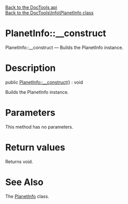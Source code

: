 [Back to the DocTools api](https://github.com/lingtalfi/DocTools/blob/master/doc/api/DocTools.md)<br>
[Back to the DocTools\Info\PlanetInfo class](https://github.com/lingtalfi/DocTools/blob/master/doc/api/DocTools/Info/PlanetInfo.md)


PlanetInfo::__construct
================



PlanetInfo::__construct — Builds the PlanetInfo instance.




Description
================


public [PlanetInfo::__construct](https://github.com/lingtalfi/DocTools/blob/master/doc/api/DocTools/Info/PlanetInfo/__construct.md)() : void




Builds the PlanetInfo instance.




Parameters
================

This method has no parameters.


Return values
================

Returns void.







See Also
================

The [PlanetInfo](https://github.com/lingtalfi/DocTools/blob/master/doc/api/DocTools/Info/PlanetInfo.md) class.
